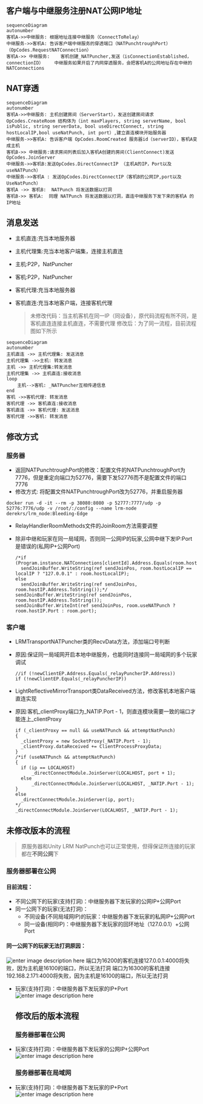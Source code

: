 ## 客户端与中继服务注册NAT公网IP地址

```mermaid
sequenceDiagram
autonumber
客机A->>中继服务: 根据地址连接中继服务（ConnectToRelay）
中继服务->>客机A: 告诉客户端中继服务的穿透端口（NATPunchtroughPort） （OpCodes.RequestNATConnection）
客机A->> 中继服务:    客机创建_NATPuncher,发送（isConnectionEstablished，connectionID）    中继服务如果开启了内网穿透服务，会把客机A的公网地址存在中继的NATConnections
```

## NAT穿透

```mermaid
sequenceDiagram
autonumber
客机A->>中继服务: 主机创建房间（ServerStart），发送创建房间请求 OpCodes.CreateRoom 结构体为（int maxPlayers, string serverName, bool isPublic, string serverData, bool useDirectConnect, string hostLocalIP,bool useNatPunch, int port）,建立直连模块开始服务器 
中继服务->>客机A: 告诉客户端 OpCodes.RoomCreated 服务器id（serverID），客机A变成主机
客机B->> 中继服务:请求房间列表后加入客机A创建的房间(ClientConnect)发送OpCodes.JoinServer                
中继服务->>客机B:发送OpCodes.DirectConnectIP （主机A的IP，Port以及useNATPunch）
中继服务->>客机A : 发送OpCodes.DirectConnectIP（客机B的公网IP,port以及UseNatPunch）
客机A ->> 客机B:  NATPunch 将发送数据以打洞 
客机B->> 客机A:  同理 NATPunch 将发送数据以打洞，直连中继服务下发下来的客机A 的IP地址
```

## 消息发送

- 主机直连:充当本地服务器
- 主机代理集:充当本地客户端集，连接主机直连
- 主机:P2P，NatPuncher
- 客机:P2P，NatPuncher
- 客机代理:充当本地服务器
- 客机直连:充当本地客户端，连接客机代理
  
  > 未修改代码：当主机客机在同一IP（同设备），原代码流程有所不同，是客机直连连接主机直连，不需要代理
  > 修改后：为了同一流程，目前流程图如下所示

```mermaid
sequenceDiagram
autonumber
主机直连 ->> 主机代理集: 发送消息
主机代理集 ->>主机: 转发消息
主机 ->> 主机代理集:转发消息
主机代理集 ->> 主机直连:接收消息
loop 
    主机-->客机: _NATPuncher互相传递信息 
end
客机 ->>客机代理: 转发消息
客机代理 ->> 客机直连:接收消息
客机直连 ->> 客机代理: 发送消息
客机代理 ->>客机: 转发消息
```

## 修改方式

### 服务器

- 返回NATPunchtroughPort的修改：配置文件的NATPunchtroughPort为7776，但是重定向端口为52776，需要下发52776而不是配置文件的端口7776
- 修改方式: 将配置文件NATPunchtroughPort改为52776，并重启服务器

```
docker run -d -it --rm -p 38080:8080 -p 52777:7777/udp -p 52776:7776/udp -v /root/:/config --name lrm-node derekrs/lrm_node:Bleeding-Edge
```

- RelayHandlerRoomMethods文件的JoinRoom方法需要调整
- 除非中继和玩家在同一局域网，否则同一公网IP的玩家,公网中继下发IP:Port是错误的(私网IP+公网Port)
  
  ```
  /*if (Program.instance.NATConnections[clientId].Address.Equals(room.hostIP.Address))
    sendJoinBuffer.WriteString(ref sendJoinPos, room.hostLocalIP == localIP ? "127.0.0.1" : room.hostLocalIP);
  else
    sendJoinBuffer.WriteString(ref sendJoinPos, room.hostIP.Address.ToString());*/
  sendJoinBuffer.WriteString(ref sendJoinPos, room.hostIP.Address.ToString());
  sendJoinBuffer.WriteInt(ref sendJoinPos, room.useNATPunch ? room.hostIP.Port : room.port);
  ```

### 客户端

- LRMTransportNATPuncher类的RecvData方法，添加端口号判断
- 原因:保证同一局域网开启本地中继服务，也能同时连接同一局域网的多个玩家调试
  
  ```
  //if (!newClientEP.Address.Equals(_relayPuncherIP.Address))
  if (!newClientEP.Equals(_relayPuncherIP))
  ```
- LightReflectiveMirrorTransport类DataReceived方法，修改客机本地客户端直连实现
- 原因:客机_clientProxy端口为_NATIP.Port - 1，则直连模块需要一致的端口才能连上_clientProxy
  
  ```
  if (_clientProxy == null && useNATPunch && attemptNatPunch)
  {
    _clientProxy = new SocketProxy(_NATIP.Port - 1);
    _clientProxy.dataReceived += ClientProcessProxyData;
  }
  /*if (useNATPunch && attemptNatPunch)
  {
    if (ip == LOCALHOST)
        _directConnectModule.JoinServer(LOCALHOST, port + 1);
    else
        _directConnectModule.JoinServer(LOCALHOST, _NATIP.Port - 1);
  }
  else
    _directConnectModule.JoinServer(ip, port);
  */    
  _directConnectModule.JoinServer(LOCALHOST, _NATIP.Port - 1);
  ```

## 未修改版本的流程

> 原服务器和Unity LRM NatPunch也可以正常使用，但得保证所连接的玩家都在**不同公网**下

### 服务器部署在公网

#### 目前流程：

- 不同公网下的玩家(支持打洞)：中继服务器下发玩家的公网IP+公网Port
- 同一公网下的玩家(无法打洞)：
  - 不同设备(不同局域网IP)的玩家：中继服务器下发玩家的私网IP+公网Port
  - 同一设备(相同IP)：中继服务器下发玩家的回环地址（127.0.0.1）+公网Port     

#### 同一公网下的玩家无法打洞原因：

![enter image description here](./5.png)
端口为16200的客机连接127.0.0.1:4000将失败，因为主机是16100的端口，所以无法打洞
端口为16300的客机连接192.168.2.171:4000将失败，因为主机是16100的端口，所以无法打洞



- 玩家(支持打洞)：中继服务器下发玩家的IP+Port
  ![enter image description here](./6.png)
  
  ## 修改后的版本流程
  
  ### 服务器部署在公网
- 玩家(支持打洞)：中继服务器下发玩家的公网IP+公网Port
  ![enter image description here](./7.png)
  
  ### 服务器部署在局域网
- 玩家(支持打洞)：中继服务器下发玩家的IP+Port
  ![enter image description here](./8.png)




